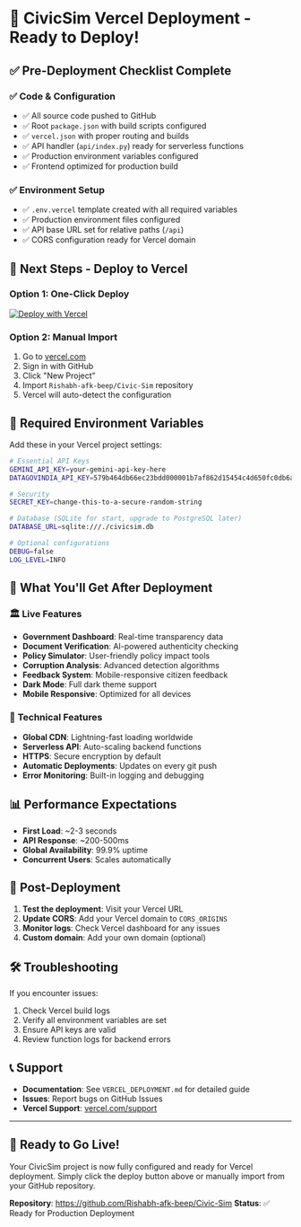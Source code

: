 # 🚀 CivicSim Vercel Deployment - Ready to Deploy!

## ✅ Pre-Deployment Checklist Complete

### ✅ **Code & Configuration**
- ✅ All source code pushed to GitHub
- ✅ Root `package.json` with build scripts configured
- ✅ `vercel.json` with proper routing and builds
- ✅ API handler (`api/index.py`) ready for serverless functions
- ✅ Production environment variables configured
- ✅ Frontend optimized for production build

### ✅ **Environment Setup**
- ✅ `.env.vercel` template created with all required variables
- ✅ Production environment files configured
- ✅ API base URL set for relative paths (`/api`)
- ✅ CORS configuration ready for Vercel domain

## 🎯 **Next Steps - Deploy to Vercel**

### Option 1: One-Click Deploy
[![Deploy with Vercel](https://vercel.com/button)](https://vercel.com/new/clone?repository-url=https://github.com/Rishabh-afk-beep/Civic-Sim)

### Option 2: Manual Import
1. Go to [vercel.com](https://vercel.com)
2. Sign in with GitHub
3. Click "New Project" 
4. Import `Rishabh-afk-beep/Civic-Sim` repository
5. Vercel will auto-detect the configuration

## 🔑 **Required Environment Variables**

Add these in your Vercel project settings:

```bash
# Essential API Keys
GEMINI_API_KEY=your-gemini-api-key-here
DATAGOVINDIA_API_KEY=579b464db66ec23bdd000001b7af862d15454c4d650fc0db6ace1f59

# Security
SECRET_KEY=change-this-to-a-secure-random-string

# Database (SQLite for start, upgrade to PostgreSQL later)
DATABASE_URL=sqlite:///./civicsim.db

# Optional configurations
DEBUG=false
LOG_LEVEL=INFO
```

## 🌟 **What You'll Get After Deployment**

### 🏛️ **Live Features**
- **Government Dashboard**: Real-time transparency data
- **Document Verification**: AI-powered authenticity checking  
- **Policy Simulator**: User-friendly policy impact tools
- **Corruption Analysis**: Advanced detection algorithms
- **Feedback System**: Mobile-responsive citizen feedback
- **Dark Mode**: Full dark theme support
- **Mobile Responsive**: Optimized for all devices

### 🔧 **Technical Features**
- **Global CDN**: Lightning-fast loading worldwide
- **Serverless API**: Auto-scaling backend functions
- **HTTPS**: Secure encryption by default
- **Automatic Deployments**: Updates on every git push
- **Error Monitoring**: Built-in logging and debugging

## 📊 **Performance Expectations**

- **First Load**: ~2-3 seconds
- **API Response**: ~200-500ms
- **Global Availability**: 99.9% uptime
- **Concurrent Users**: Scales automatically

## 🔄 **Post-Deployment**

1. **Test the deployment**: Visit your Vercel URL
2. **Update CORS**: Add your Vercel domain to `CORS_ORIGINS`
3. **Monitor logs**: Check Vercel dashboard for any issues
4. **Custom domain**: Add your own domain (optional)

## 🛠️ **Troubleshooting**

If you encounter issues:
1. Check Vercel build logs
2. Verify all environment variables are set
3. Ensure API keys are valid
4. Review function logs for backend errors

## 📞 **Support**

- **Documentation**: See `VERCEL_DEPLOYMENT.md` for detailed guide
- **Issues**: Report bugs on GitHub Issues
- **Vercel Support**: [vercel.com/support](https://vercel.com/support)

---

## 🎉 **Ready to Go Live!**

Your CivicSim project is now fully configured and ready for Vercel deployment. Simply click the deploy button above or manually import from your GitHub repository.

**Repository**: https://github.com/Rishabh-afk-beep/Civic-Sim
**Status**: ✅ Ready for Production Deployment